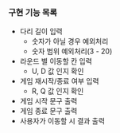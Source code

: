 ### 구현 기능 목록
- 다리 길이 입력
  - 숫자가 아닐 경우 예외처리
  - 숫자 범위 예외처리(3 - 20)
- 라운드 별 이동할 칸 입력
  - U, D 값 인지 확인
- 게임 재시작/종료 여부 입력
  - R, Q 값 인지 확인
- 게임 시작 문구 출력
- 게임 종료 문구 출력
- 사용자가 이동할 시 결과 출력